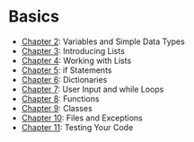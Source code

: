 # Basics

- [Chapter 2](chapter_2/README.md): Variables and Simple Data Types
- [Chapter 3](chapter_3/README.md): Introducing Lists
- [Chapter 4](chapter_4/README.md): Working with Lists
- [Chapter 5](chapter_5/README.md): if Statements
- [Chapter 6](chapter_6/README.md): Dictionaries
- [Chapter 7](chapter_7/README.md): User Input and while Loops
- [Chapter 8](chapter_8/README.md): Functions
- [Chapter 9](chapter_9/README.md): Classes
- [Chapter 10](chapter_10/README.md): Files and Exceptions
- [Chapter 11](chapter_11/README.md): Testing Your Code

